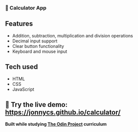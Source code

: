 ### 🧮 Calculator App

## Features
- Addition, subtraction, multiplication and division operations
- Decimal input support
- Clear button functionality
- Keyboard and mouse input

## Tech used
- HTML
- CSS
- JavaScript

## 🔗 Try the live demo: https://jonnycs.github.io/calculator/

**Built while studying [The Odin Project](https://www.theodinproject.com/) curriculum**